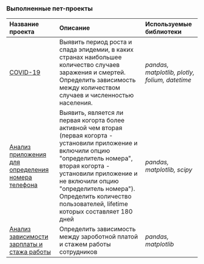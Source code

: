 ### Выполненные пет-проекты 


| Название проекта      | Описание               | Используемые библиотеки     |
| :-------------------- | :--------------------- |:---------------------------|
| [COVID-19](https://github.com/arutiu92elena/pet_projects/blob/main/COVID_19_cases%20(1).ipynb) | Выявить период роста и спада эпидемии, в каких странах наибольшее количество случаев заражения и смертей. Определить зависимость между количеством случаев и численностью населения. | *pandas, matplotlib, plotly, folium, datetime* |
| [ Анализ приложения для определения номера телефона](https://github.com/arutiu92elena/pet_projects/blob/main/number_search.ipynb) |  Выявить, является ли первая когорта более активной чем вторая (первая когорта - установили приложение и включили опцию "определитель номера", вторая когорта - установили приложение и не включили опцию "определитель номера"). Определить количество пользователей, lifetime которых составляет 180 дней| *pandas, matplotlib, scipy* |
| [ Анализ зависимости зарплаты и стажа работы](https://github.com/arutiu92elena/pet_projects/blob/main/Salary.ipynb)|  Определить зависимость между зароботной платой и стажем работы сотрудников| *pandas, matplotlib* |
